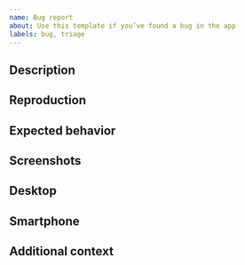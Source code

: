 ```yaml
---
name: Bug report
about: Use this template if you’ve found a bug in the app
labels: bug, triage
---
```


## Description

<!-- A clear and concise description of what the bug is. -->

## Reproduction

<!--
Steps to reproduce the behavior:
1. Go to '...'
2. Click on '....'
3. Scroll down to '....'
4. See error
-->

## Expected behavior

<!-- A clear and concise description of what you expected to happen. -->

## Screenshots

<!-- If applicable, add screenshots to help explain your problem. -->

## Desktop

<!--
- OS: [e.g., iOS]
- Browser: [e.g., chrome, safari]
- Version: [e.g., 22]
-->

## Smartphone

<!--
- Device: [e.g., iPhone6]
- OS: [e.g., iOS8.1]
- Browser: [e.g., stock browser, safari]
- Version: [e.g., 22]
-->

## Additional context

<!-- Add any other context about the problem here. -->
